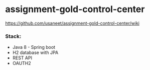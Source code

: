 # assignment-gold-control-center
https://github.com/usaneet/assignment-gold-control-center/wiki

### Stack:
* Java 8 - Spring boot
* H2 database with JPA
* REST API
* OAUTH2